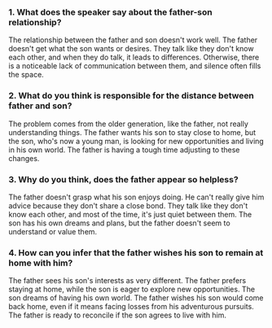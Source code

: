 ### 1. What does the speaker say about the father-son relationship? 

The relationship between the father and son doesn't work well. The father doesn't get what the son wants or desires. They talk like they don't know each other, and when they do talk, it leads to differences. Otherwise, there is a noticeable lack of communication between them, and silence often fills the space.

### 2. What do you think is responsible for the distance between father and son? 

The problem comes from the older generation, like the father, not really understanding things. The father wants his son to stay close to home, but the son, who's now a young man, is looking for new opportunities and living in his own world. The father is having a tough time adjusting to these changes.

### 3. Why do you think, does the father appear so helpless? 

The father doesn't grasp what his son enjoys doing. He can't really give him advice because they don't share a close bond. They talk like they don't know each other, and most of the time, it's just quiet between them. The son has his own dreams and plans, but the father doesn't seem to understand or value them.

### 4. How can you infer that the father wishes his son to remain at home with him? 

The father sees his son's interests as very different. The father prefers staying at home, while the son is eager to explore new opportunities. The son dreams of having his own world. The father wishes his son would come back home, even if it means facing losses from his adventurous pursuits. The father is ready to reconcile if the son agrees to live with him.